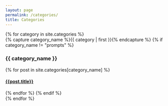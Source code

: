 ```yaml
---
layout: page
permalink: /categories/
title: Categories
---
```


<div id="archives">
  {% for category in site.categories %}
        <div class="archive-group">
        {% capture category_name %}{{ category | first }}{% endcapture %}
        {% if category_name != "prompts" %}
        <div id="#{{ category_name | slugize }}"></div>
        <h3 class="category-head">{{ category_name }}</h3>
        <a name="{{ category_name | slugize }}"></a>
        {% for post in site.categories[category_name] %}
        <article class="archive-item">
            <h4>
                <a href="{{ site.baseurl }}{{ post.url }}">{{post.title}}</a>
            </h4>
        </article>
        {% endfor %}
        {% endif %}
    </div>
  {% endfor %}
</div>
